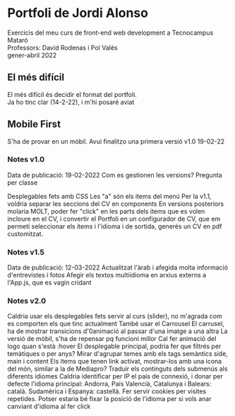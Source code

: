 # Portfoli de Jordi Alonso

Exercicis del meu curs de front-end web development a Tecnocampus Mataró<br/>
Professors: David Rodenas i Pol Valés<br/>
gener-abril 2022<br/>

## El més difícil

El més difícil és decidir el format del portfoli.<br/>
Ja ho tinc clar (14-2-22), i m'hi posaré aviat<br/>

## Mobile First

S'ha de provar en un mòbil.
Avui finalitzo una primera versió
v1.0 19-02-22

### Notes v1.0

Data de publicació: 19-02-2022
Com es gestionen les versions? Pregunta per classe

Desplegables fets amb CSS
Les "a" són els items del menú
Per la v1.1, voldria separar les seccions del CV en components
En versions posteriors molaria MOLT, poder fer "click" en les parts dels items que es volen incloure en el CV, i convertir el Portfoli en un configurador de CV,
que em permeti seleccionar els items i l'idioma i de sortida, generés un CV en pdf customitzat.

### Notes v1.5

Data de publicació: 12-03-2022
Actualitzat l'àrab i afegida molta informació d'entrevistes i fotos
Afegir els textos multiidioma en arxius externs a l'App.js, que es vagin cridant

### Notes v2.0

Caldria usar els desplegables fets servir al curs (slider), no m'agrada com es comporten els que tinc actualment
També usar el Carrousel
El carrusel, ha de mostrar transicions d'0animació al passar d'una imatge a una altra
La versió de mòbil, s'ha de repensar pq funcioni millor
Cal fer animació del logo quan s'està :hover
El desplegable principal, podria fer que filtrés per temàtiques o per anys?
Mirar d'agrupar temes amb els tags semàntics side, main i content
Els items que tenen link activat, mostrar-los amb una icona del món, similar a la de Mediapro?
Traduir els continguts dels submenús als diferents idiomes
Caldria identificar per IP el país de connexió, i donar per defecte l'idioma principal:
Andorra, País Valencià, Catalunya i Balears: català.
Sudamèrica i Espanya: castellà.
Fer servir cookies per visites repetides.
Potser estaria bé fixar la posició de l'idioma per si vols anar canviant d'idioma al fer click
